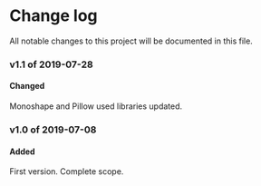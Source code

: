 # Change log

All notable changes to this project will be documented in this file.

### v1.1 of 2019-07-28

#### Changed

Monoshape and Pillow used libraries updated.


### v1.0 of 2019-07-08

#### Added

First version. Complete scope.
